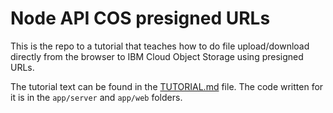 # Node API COS presigned URLs

This is the repo to a tutorial that teaches how to do file upload/download directly from the browser to IBM Cloud Object Storage using presigned URLs.

The tutorial text can be found in the [TUTORIAL.md](TUTORIAL.md) file. The code written for it is in the `app/server` and `app/web` folders.